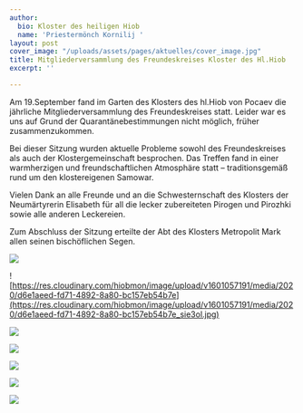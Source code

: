 ```yaml
---
author:
  bio: Kloster des heiligen Hiob
  name: 'Priestermönch Kornilij '
layout: post
cover_image: "/uploads/assets/pages/aktuelles/cover_image.jpg"
title: Mitgliederversammlung des Freundeskreises Kloster des Hl.Hiob
excerpt: ''

---
```

Am 19.September fand im Garten des Klosters des hl.Hiob von Pocaev die jährliche Mitgliederversammlung des Freundeskreises statt. Leider war es uns auf Grund der Quarantänebestimmungen nicht möglich, früher zusammenzukommen.

Bei dieser Sitzung wurden aktuelle Probleme sowohl des Freundeskreises als auch der Klostergemeinschaft besprochen. Das Treffen fand in einer warmherzigen und freundschaftlichen Atmosphäre statt – traditionsgemäß rund um den klostereigenen Samowar.

Vielen Dank an alle Freunde und an die Schwesternschaft des Klosters der Neumärtyrerin Elisabeth für all die lecker zubereiteten Pirogen und Pirozhki sowie alle anderen Leckereien.

Zum Abschluss der Sitzung erteilte der Abt des Klosters Metropolit Mark allen seinen bischöflichen Segen.

![](https://res.cloudinary.com/hiobmon/image/upload/v1601057099/media/2020/b7a9db44-9de0-4d99-8660-768247391cf2_domko8.jpg)

![https://res.cloudinary.com/hiobmon/image/upload/v1601057191/media/2020/d6e1aeed-fd71-4892-8a80-bc157eb54b7e](https://res.cloudinary.com/hiobmon/image/upload/v1601057191/media/2020/d6e1aeed-fd71-4892-8a80-bc157eb54b7e_sie3ol.jpg)

![](https://res.cloudinary.com/hiobmon/image/upload/v1601057423/media/2020/5bcb583a-4bdf-4297-bc40-0222b0e07afc_pzja7x.jpg)

![](https://res.cloudinary.com/hiobmon/image/upload/v1601057134/media/2020/f9b25fa0-d4e6-40a6-ba1d-837aa44e01b8_lv4jnm.jpg)

![](https://res.cloudinary.com/hiobmon/image/upload/v1601057495/media/2020/ccb1d5ec-728a-4f1c-9716-3e8a925390cb_j7taww.jpg)

![](https://res.cloudinary.com/hiobmon/image/upload/v1601057334/media/2020/2d965dd0-33c9-4e7d-9f6f-522da2e00b51_ucl1l2.jpg)

![](https://res.cloudinary.com/hiobmon/image/upload/v1601057522/media/2020/9c87900f-88dd-4832-a287-2537114dcfe3_izwpcz.jpg)